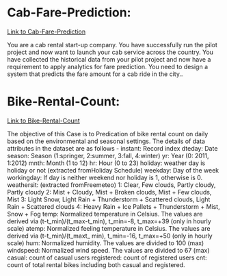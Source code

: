 
# Cab-Fare-Prediction: 

[Link to Cab-Fare-Prediction](https://github.com/sanjaytallolli/Cab-Fare-Prediction) 

You are a cab rental start-up company. You have successfully run the pilot project and now want to launch your cab service across the country. You have collected the historical data from your pilot project and now have a requirement to apply analytics for fare prediction. You need to design a system that predicts the fare amount for a cab ride in the city..

# Bike-Rental-Count: 

[Link to Bike-Rental-Count](https://github.com/sanjaytallolli/Bike-Rental-Count)

The objective of this Case is to Predication of bike rental count on daily based on the environmental and seasonal settings. The details of data attributes in the dataset are as follows - instant: Record index dteday: Date season: Season (1:springer, 2:summer, 3:fall, 4:winter) yr: Year (0: 2011, 1:2012) mnth: Month (1 to 12) hr: Hour (0 to 23) holiday: weather day is holiday or not (extracted fromHoliday Schedule) weekday: Day of the week workingday: If day is neither weekend nor holiday is 1, otherwise is 0. weathersit: (extracted fromFreemeteo) 1: Clear, Few clouds, Partly cloudy, Partly cloudy 2: Mist + Cloudy, Mist + Broken clouds, Mist + Few clouds, Mist 3: Light Snow, Light Rain + Thunderstorm + Scattered clouds, Light Rain + Scattered clouds 4: Heavy Rain + Ice Pallets + Thunderstorm + Mist, Snow + Fog temp: Normalized temperature in Celsius. The values are derived via (t-t_min)/(t_max-t_min), t_min=-8, t_max=+39 (only in hourly scale) atemp: Normalized feeling temperature in Celsius. The values are derived via (t-t_min)/(t_maxt_ min), t_min=-16, t_max=+50 (only in hourly scale) hum: Normalized humidity. The values are divided to 100 (max) windspeed: Normalized wind speed. The values are divided to 67 (max) casual: count of casual users registered: count of registered users cnt: count of total rental bikes including both casual and registered.

